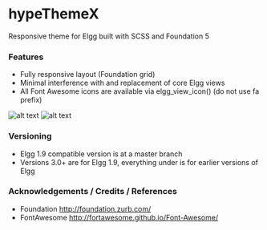 hypeThemeX
==========

Responsive theme for Elgg built with SCSS and Foundation 5

### Features

* Fully responsive layout (Foundation grid)
* Minimal interference with and replacement of core Elgg views
* All Font Awesome icons are available via elgg_view_icon() (do not use fa prefix)

![alt text](https://raw.github.com/hypeJunction/hypeThemeX/master/screenshots/profile.png "Profile Page")
![alt text](https://raw.github.com/hypeJunction/hypeThemeX/master/screenshots/bookmarks.png "Bookmarks Page")

### Versioning

* Elgg 1.9 compatible version is at a master branch
* Versions 3.0+ are for Elgg 1.9, everything under is for earlier versions of Elgg

### Acknowledgements / Credits / References

* Foundation http://foundation.zurb.com/
* FontAwesome http://fortawesome.github.io/Font-Awesome/
